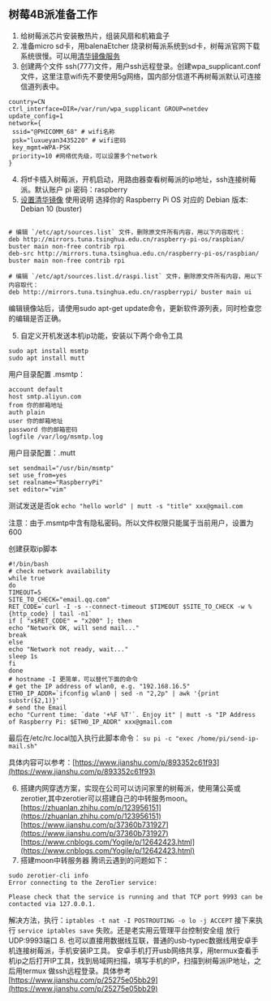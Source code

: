 ## 树莓4B派准备工作

1. 给树莓派芯片安装散热片，组装风扇和机箱盒子
2. 准备micro sd卡，用balenaEtcher 烧录树莓派系统到sd卡，树莓派官网下载系统很慢。可以用[清华镜像服务](https://mirrors.tuna.tsinghua.edu.cn/raspbian-images/raspios_armhf/images/raspios_armhf-2020-05-28/?C=M&O=A)
3. 创建两个文件 ssh(777)文件，用户ssh远程登录。创建wpa_supplicant.conf文件，这里注意wifi先不要使用5g网络，国内部分信道不再树莓派默认可连接信道列表中。

```
country=CN
ctrl_interface=DIR=/var/run/wpa_supplicant GROUP=netdev
update_config=1
network={
 ssid="@PHICOMM_68" # wifi名称
 psk="luxueyan3435220" # wifi密码
 key_mgmt=WPA-PSK
 priority=10 #网络优先级，可以设置多个network
}
```
4. 将tf卡插入树莓派，开机启动，用路由器查看树莓派的ip地址，ssh连接树莓派。默认账户 pi 密码：raspberry
5. [设置清华镜像](https://mirrors.tuna.tsinghua.edu.cn/help/raspbian/)
    使用说明
    选择你的 Raspberry Pi OS 对应的 Debian 版本: 
    Debian 10 (buster)

```

# 编辑 `/etc/apt/sources.list` 文件，删除原文件所有内容，用以下内容取代：
deb http://mirrors.tuna.tsinghua.edu.cn/raspberry-pi-os/raspbian/ buster main non-free contrib rpi
deb-src http://mirrors.tuna.tsinghua.edu.cn/raspberry-pi-os/raspbian/ buster main non-free contrib rpi

# 编辑 `/etc/apt/sources.list.d/raspi.list` 文件，删除原文件所有内容，用以下内容取代：
deb http://mirrors.tuna.tsinghua.edu.cn/raspberrypi/ buster main ui

```

编辑镜像站后，请使用sudo apt-get update命令，更新软件源列表，同时检查您的编辑是否正确。

5. 自定义开机发送本机ip功能，安装以下两个命令工具

```
sudo apt install msmtp
sudo apt install mutt
```

用户目录配置 .msmtp：

```
account default
host smtp.aliyun.com
from 你的邮箱地址
auth plain
user 你的邮箱地址
password 你的邮箱密码
logfile /var/log/msmtp.log
```

用户目录配置：.mutt

```
set sendmail="/usr/bin/msmtp"
set use_from=yes
set realname="RaspberryPi"
set editor="vim"
```

测试发送是否ok 
`echo "hello world" | mutt -s "title" xxx@gmail.com`

注意：由于.msmtp中含有隐私密码。所以文件权限只能属于当前用户，设置为600

创建获取ip脚本

```
#!/bin/bash
# check network availability 
while true
do
TIMEOUT=5
SITE_TO_CHECK="email.qq.com"
RET_CODE=`curl -I -s --connect-timeout $TIMEOUT $SITE_TO_CHECK -w %{http_code} | tail -n1`
if [ "x$RET_CODE" = "x200" ]; then
echo "Network OK, will send mail..."
break
else
echo "Network not ready, wait..."
sleep 1s
fi
done
# hostname -I 更简单，可以替代下面的命令
# get the IP address of wlan0, e.g. "192.168.16.5" 
ETH0_IP_ADDR=`ifconfig wlan0 | sed -n "2,2p" | awk '{print substr($2,1)}'`
# send the Email 
echo "Current time: `date '+%F %T'`. Enjoy it" | mutt -s "IP Address of Raspberry Pi: $ETH0_IP_ADDR" xxx@gmail.com
```

最后在/etc/rc.local加入执行此脚本命令：
`su pi -c "exec /home/pi/send-ip-mail.sh"`

具体内容可以参考：[https://www.jianshu.com/p/893352c61f93](https://www.jianshu.com/p/893352c61f93)

6. 搭建内网穿透方案，实现在公司可以访问家里的树莓派，使用蒲公英或zerotier,其中zerotier可以搭建自己的中转服务moon。 [https://zhuanlan.zhihu.com/p/123956151](https://zhuanlan.zhihu.com/p/123956151) [https://www.jianshu.com/p/37360b731927](https://www.jianshu.com/p/37360b731927) [https://www.cnblogs.com/Yogile/p/12642423.html](https://www.cnblogs.com/Yogile/p/12642423.html)
7. 搭建moon中转服务器 腾讯云遇到的问题如下：

```
sudo zerotier-cli info
Error connecting to the ZeroTier service:

Please check that the service is running and that TCP port 9993 can be contacted via 127.0.0.1.
```

解决方法，执行：`iptables -t nat -I POSTROUTING -o lo -j ACCEPT` 接下来执行 `service iptables save` 失败。还是老实用云管理平台控制安全组 放行 UDP:9993端口
8. 也可以直接用数据线互联，普通的usb-typec数据线用安卓手机连接树莓派，手机安装IP工具。
  安卓手机打开usb网络共享，用termux查看手机ip之后打开IP工具，找到局域网扫描，填写手机的IP，扫描到树莓派IP地址，之后用termux 做ssh远程登录。具体参考[https://www.jianshu.com/p/25275e05bb29](https://www.jianshu.com/p/25275e05bb29)